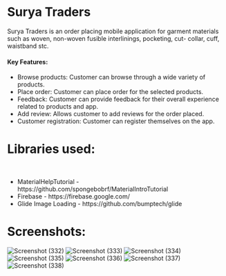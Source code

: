 <h1>Surya Traders</h1>
Surya Traders is an order placing mobile application for garment materials such as woven, non-woven fusible interlinings, pocketing, cut- collar, cuff, waistband stc.

<h4>Key Features:</h4>
<ul>
<li>Browse products: Customer can browse through a wide variety of products.</1i>
<li>Place order: Customer can place order for the selected products.</1i>
<li>Feedback: Customer can provide feedback for their overall experience related to products and app.</1i>
<li>Add review: Allows customer to add reviews for the order placed.</1i></1i>
<li>Customer registration: Customer can register themselves on the app.</1i>
</ul>

<h1>Libraries used:</h1>
<br>
<ul>
<li>MaterialHelpTutorial - https://github.com/spongebobrf/MaterialIntroTutorial</li>
 <li>Firebase - https://firebase.google.com/</li>
<li>Glide Image Loading - https://github.com/bumptech/glide</li>
</ul>
  
<h1>Screenshots:</h1>
  
  
![Screenshot (332)](https://user-images.githubusercontent.com/53295672/180467836-5badf06a-8d14-4c15-ad7d-c67e3e9239bf.png)
![Screenshot (333)](https://user-images.githubusercontent.com/53295672/180467862-50c60a9f-ecb7-4615-bfd3-870fc34a6e1c.png)
![Screenshot (334)](https://user-images.githubusercontent.com/53295672/180467857-03dcd47d-fe56-42b9-9e36-545531cf981d.png)
![Screenshot (335)](https://user-images.githubusercontent.com/53295672/180467855-f21d0606-da7f-4558-8ddf-e5947452da78.png)
![Screenshot (336)](https://user-images.githubusercontent.com/53295672/180467852-025141aa-741b-493f-ae19-55dec3e25072.png)
![Screenshot (337)](https://user-images.githubusercontent.com/53295672/180467850-fbf9b446-aea2-4a95-a79d-cef45433b571.png)
![Screenshot (338)](https://user-images.githubusercontent.com/53295672/180467845-79ab3ad5-662a-4479-9e63-4d50ac5f7d76.png)




